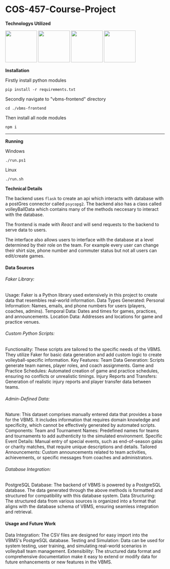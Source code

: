 # COS-457-Course-Project


**Technologys Utilized**
<p float="left">
  <img src="https://cdn-icons-png.flaticon.com/512/5968/5968342.png" width="100" />
  <img src="https://cdn-icons-png.flaticon.com/512/5968/5968322.png" width="100" /> 
  <img src="https://cdn-icons-png.flaticon.com/512/5968/5968350.png" width="100" />
  <img src="https://upload.wikimedia.org/wikipedia/commons/a/a7/React-icon.svg" width="100" />
</p>

**Installation**

Firstly install python modules
```
pip install -r requirements.txt
```
Secondly navigate to "vbms-frontend" directory
```
cd ./vbms-frontend
```
Then install all node modules
```
npm i
```
<hr/>

**Running**

Windows 
```
./run.ps1
```
Linux
```
./run.sh
```
**Technical Details**

The backend uses ```flask``` to create an api which interacts with database with a postGres connector called ```psycopg2```.
The backend also has a class called volleyBallData which contains many of the methods neccesary to interact with the database.

The frontend is made with _React_ and will send requests to the backend to serve data to users. 

The interface also allows users to interface with the database at a level determined by their role on the team. For example every user can change 
their shirt size, phone number and commuter status but not all users can edit/create games.

<h4>Data Sources</h4>

<h6>Faker Library:</h6>
Usage: Faker is a Python library used extensively in this project to create data that resembles real-world information.
Data Types Generated:
Personal Information: Names, emails, and phone numbers for users (players, coaches, admins).
Temporal Data: Dates and times for games, practices, and announcements.
Location Data: Addresses and locations for game and practice venues.

<h6>Custom Python Scripts:</h6>
Functionality: These scripts are tailored to the specific needs of the VBMS. They utilize Faker for basic data generation and add custom logic to create volleyball-specific information.
Key Features:
Team Data Generation: Scripts generate team names, player roles, and coach assignments.
Game and Practice Schedules: Automated creation of game and practice schedules, ensuring no conflicts or unrealistic timings.
Injury Reports and Transfers: Generation of realistic injury reports and player transfer data between teams.

<h6> Admin-Defined Data:</h6>
Nature: This dataset comprises manually entered data that provides a base for the VBMS. It includes information that requires domain knowledge and specificity, which cannot be effectively generated by automated scripts.
Components:
Team and Tournament Names: Predefined names for teams and tournaments to add authenticity to the simulated environment.
Specific Event Details: Manual entry of special events, such as end-of-season galas or charity matches, that require unique descriptions and details.
Tailored Announcements: Custom announcements related to team activities, achievements, or specific messages from coaches and administrators.

<h6>Database Integration:</h6>
PostgreSQL Database: The backend of VBMS is powered by a PostgreSQL database. The data generated through the above methods is formatted and structured for compatibility with this database system.
Data Structuring: The structured data from various sources is organized into a format that aligns with the database schema of VBMS, ensuring seamless integration and retrieval.

<h4>Usage and Future Work</h4>
Data Integration: The CSV files are designed for easy import into the VBMS's PostgreSQL database.
Testing and Simulation: Data can be used for system testing, user training, and simulating real-world scenarios in volleyball team management.
Extensibility: The structured data format and comprehensive documentation make it easy to extend or modify data for future enhancements or new features in the VBMS.
